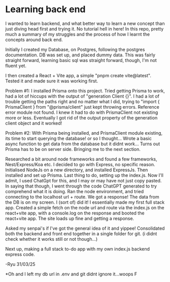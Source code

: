 # Learning back end

I wanted to learn backend, and what better way to learn a new concept than just diving head first and trying it. 
No tutorial hell in here!
In this repo, pretty much a summary of my struggles and the process of how I learnt the concepts around back end.

Initially I created my Database, on Postgres, following the postgres documentation. DB was set up, and placed dummy data.
This was fairly straight forward, learning basic sql was straight forward, though, I'm not fluent yet.

I then created a React + Vite app, a simple "pnpm create vite@latest". Tested it and made sure it was working first.

Problem #1:
  I installed Prisma onto this project.
  Tried getting Prisma to work, had a lot of hiccups with the output of "generation Client {}". I had a lot of trouble getting 
  the paths right and no matter what I did, trying to "import { PrismaClient } from "@prisma/client" just kept throwing errors.
  Reference error module not found. I knew it had to do with PrismaClient not existing more or less. Eventually I got rid of
  the output property of the generation client object and it worked!

Problem #2:
  With Prisma being installed, and PrismaClient module existing, its time to start querying the database! or so I thought... Wrote a basic async function to get data from the database but it didnt work... Turns out Prisma has to be on server side.
  Bringing me to the next section.

Researched a bit around node frameworks and found a few frameworks, Nest/Express/Koa etc. I decided to go with Express, no specific
reason. Initialised NodeJs on a new directory, and installed ExpressJs. Then installed and set up Prisma. Last thing to do,
setting up the index.js. Now I'll admit, I used ChatGpt for this, and I may or may have not just copy pasted. In saying that though, I went through the code ChatGPT generated to try comprehend what it is doing.
Ran the node environment, and tried connecting to the localhost url + route. We got a response! The data from the DB is on my screen. I (sort of) did it! I essentially made my first full stack app.
Created a simple fetch on the node url and route via the index.js on the react+vite app, with a console.log on the response and booted the react+vite app.
The site loads up fine and getting a response.

Asked my senpai's if I've got the general idea of it and yippee!
Consolidated both the backend and front end together in a single folder for git. (i didnt check whether it works still or not though...)

Next up, making a full stack to-do app with my own index.js backend express code.

-Ryu 31/03/25

*Oh and I left my db url in .env and git didnt ignore it...woops F